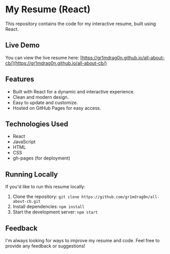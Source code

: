 # My Resume (React)

This repository contains the code for my interactive resume, built using React. 

## Live Demo

You can view the live resume here: [https://gr1mdrag0n.github.io/all-about-cb/](https://gr1mdrag0n.github.io/all-about-cb/)

## Features

*   Built with React for a dynamic and interactive experience.
*   Clean and modern design.
*   Easy to update and customize.
*   Hosted on GitHub Pages for easy access.

## Technologies Used

*   React
*   JavaScript
*   HTML
*   CSS
*   gh-pages (for deployment)

## Running Locally

If you'd like to run this resume locally:

1.  Clone the repository: `git clone https://github.com/gr1mdrag0n/all-about-cb.git`
2.  Install dependencies: `npm install`
3.  Start the development server: `npm start`

## Feedback

I'm always looking for ways to improve my resume and code. Feel free to provide any feedback or suggestions!
